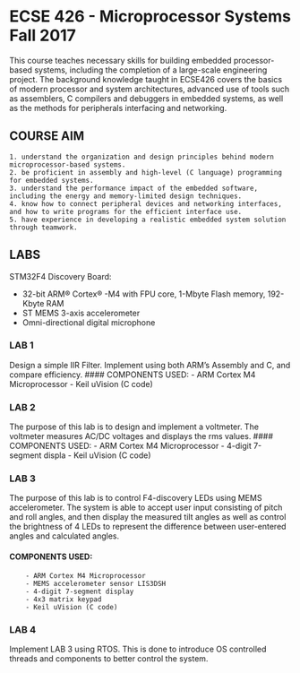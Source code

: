 # ECSE 426 - Microprocessor Systems Fall 2017
This course teaches necessary skills for building embedded processor-based systems, including the completion of a large-scale engineering project. The background knowledge taught in ECSE426 covers the basics of modern processor and system architectures, advanced use of tools such as assemblers, C compilers and debuggers in embedded systems, as well as the methods for peripherals interfacing and networking.
## COURSE AIM
	1. understand the organization and design principles behind modern microprocessor-based systems.
	2. be proficient in assembly and high-level (C language) programming for embedded systems.
	3. understand the performance impact of the embedded software, including the energy and memory-limited design techniques.
	4. know how to connect peripheral devices and networking interfaces, and how to write programs for the efficient interface use.
	5. have experience in developing a realistic embedded system solution through teamwork.
## LABS
STM32F4 Discovery Board:
- 32-bit ARM® Cortex® -M4 with FPU 
core, 1-Mbyte Flash memory, 192-
Kbyte RAM
- ST MEMS 3-axis accelerometer
- Omni-directional digital microphone

### LAB 1
Design a simple IIR Filter. Implement using both ARM’s Assembly and C, and compare efficiency.
    #### COMPONENTS USED:
    	- ARM Cortex M4 Microprocessor
        - Keil uVision (C code)
### LAB 2
The purpose of this lab is to design and implement a voltmeter. The voltmeter measures AC/DC voltages and displays the rms values.
    #### COMPONENTS USED:
    	- ARM Cortex M4 Microprocessor
    	- 4-digit 7-segment displa
    	- Keil uVision (C code)
### LAB 3
The purpose of this lab is to control F4-discovery LEDs using MEMS accelerometer. The system is able to accept user input consisting of pitch and roll angles, and then display the measured tilt angles as well as control the brightness of 4 LEDs to represent the difference between user-entered angles and calculated angles.
   #### COMPONENTS USED:
    	- ARM Cortex M4 Microprocessor
        - MEMS accelerometer sensor LIS3DSH
        - 4-digit 7-segment display
        - 4x3 matrix keypad
        - Keil uVision (C code)
### LAB 4
Implement LAB 3 using RTOS. This is done to introduce OS controlled threads and components to better control the system.

